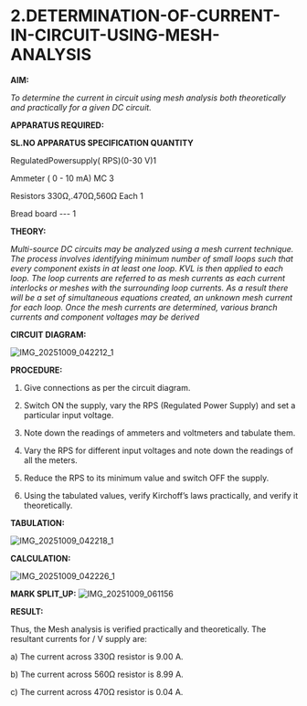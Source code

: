# 2.DETERMINATION-OF-CURRENT-IN-CIRCUIT-USING-MESH-ANALYSIS

**AIM:**

*To determine the current in circuit using mesh analysis both theoretically and practically for a given DC circuit.*

**APPARATUS REQUIRED:**

**SL.NO	APPARATUS	SPECIFICATION	QUANTITY**

  RegulatedPowersupply( RPS)(0-30 V)1
	
  Ammeter	( 0 - 10 mA) MC	3
	
  Resistors	330Ω,.470Ω,560Ω	Each 1
	
  Bread board	---	1

**THEORY:**

*Multi-source DC circuits may be analyzed using a mesh current technique. The process involves identifying minimum number of small loops such that every component exists in at least one loop. KVL is then applied to each loop. The loop currents are referred to as mesh currents as each current interlocks or meshes with the surrounding loop currents. As a result there will be a set of simultaneous equations created, an unknown mesh current for each loop. Once the mesh currents are determined, various branch currents and component voltages may be derived*

**CIRCUIT DIAGRAM:**

![IMG_20251009_042212_1](https://github.com/user-attachments/assets/8db7cd13-109d-45ef-9bac-367e0e2e7aa7)


**PROCEDURE:** 

1.	Give connections as per the circuit diagram.

2.	Switch ON the supply, vary the RPS (Regulated Power Supply) and set a particular input voltage.

3.	Note down the readings of ammeters and voltmeters and tabulate them.

4.	Vary the RPS for different input voltages and note down the readings of all the meters.

5.	Reduce the RPS to its minimum value and switch OFF the supply.

6.	Using the tabulated values, verify Kirchoff’s laws practically, and verify it theoretically.

**TABULATION:**

![IMG_20251009_042218_1](https://github.com/user-attachments/assets/b67af7e0-dfa9-4871-b6f8-6fff0b8dc3e7)

**CALCULATION:**

![IMG_20251009_042226_1](https://github.com/user-attachments/assets/c140fd0b-6050-432e-9c4c-39cedd8440b7)

**MARK SPLIT_UP:**
![IMG_20251009_061156](https://github.com/user-attachments/assets/6ef33ba0-81f2-41cc-96b7-9352798ba9dd)

**RESULT:**

Thus, the Mesh analysis is verified practically and theoretically. The resultant currents for 	/	V supply are:

a)	The current across 330Ω resistor is	9.00 A.

b)	The current across 560Ω resistor is	8.99 A.

c)	The current across 470Ω resistor is	0.04 A.

